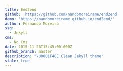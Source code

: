 ```yaml
---
title: End2end
github: 'https://github.com/nandomoreirame/end2end'
demo: 'https://nandomoreirame.github.io/end2end/'
author: Fernando Moreira
ssg:
  - Jekyll
cms:
  - No Cms
date: 2015-11-26T15:45:00.000Z
github_branch: master
description: "\U0001F48E Clean Jekyll theme"
stale: true
---
```

